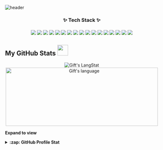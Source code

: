![header](https://capsule-render.vercel.app/api?type=waving&height=300&color=timeGradient&text=Rituraj%20Kumar%20🚵‍♀️🧑‍💻&textBg=false&fontAlign=53&animation=twinkling)

<!--## Hi there 👋
<!-- [![Rituraj GitHub stats](https://github-readme-stats.vercel.app/api?username=rituraj17&show=reviews,discussions_started,discussions_answered,prs_merged,prs_merged_percentage&theme=radical&rank_icon=github)](https://github.com/rituraj17/github-readme-stats) -->

<h3 align="center">✨ Tech Stack ✨</h3>

<h3 align="center">
  <img src="https://img.shields.io/badge/Python-11B48A?style=flat-square&logo=Python&logoColor=white"> 
  <img src="https://img.shields.io/badge/Apache%20Airflow-017B92?style=flat-square&logo=Apache%20Airflow&logoColor=white"> 
  <img src="https://img.shields.io/badge/AWS-232F3E?style=flat-square&logo=Amazon%20AWS&logoColor=white"> 
  <img src="https://img.shields.io/badge/GCP-4285F4?style=flat-square&logo=Google%20Cloud&logoColor=white"> 
  <img src="https://img.shields.io/badge/Snowflake-2A3F5A?style=flat-square&logo=Snowflake&logoColor=white">
  <img src="https://img.shields.io/badge/dbt-FF3A3A?style=flat-square&logo=dbt&logoColor=white"> 
  <img src="https://img.shields.io/badge/Kubeflow-2C3E50?style=flat-square&logo=Kubeflow&logoColor=white"> 
  <img src="https://img.shields.io/badge/Vertex%20AI-0077C8?style=flat-square&logo=Google%20Cloud&logoColor=white"> 
  <img src="https://img.shields.io/badge/MLflow-4D77A1?style=flat-square&logo=MLflow&logoColor=white">
  <img src="https://img.shields.io/badge/TensorFlow-FF6F00?style=flat-square&logo=TensorFlow&logoColor=white"> 
  <img src="https://img.shields.io/badge/Kubernetes-326CE5?style=flat-square&logo=Kubernetes&logoColor=white">
  <img src="https://img.shields.io/badge/Apache%20Kafka-231F20?style=flat-square&logo=Apache%20Kafka&logoColor=white">
  <img src="https://img.shields.io/badge/Docker-2496ED?style=flat-square&logo=Docker&logoColor=white">
 
  <img src="https://img.shields.io/badge/Looker-4A2C77?style=flat-square&logo=Looker&logoColor=white">
  <img src="https://img.shields.io/badge/BigQuery-F7B500?style=flat-square&logo=Google%20BigQuery&logoColor=white">
  <img src="https://img.shields.io/badge/PySpark-F25D30?style=flat-square&logo=Apache%20Spark&logoColor=white">
  <img src="https://img.shields.io/badge/Data%20Modeling-3E3E3E?style=flat-square&logo=Data%20Modeling&logoColor=white">
</h3>

<!-- GitHub section -->

##  My GitHub Stats <img src = "https://i.pinimg.com/originals/65/c4/f4/65c4f452571be1261e9c623f7da488ac.gif" width = 35px> 

<div align="center">
 <img align="center" src="https://github-readme-streak-stats.herokuapp.com/?user=rituraj17" alt="Gift's LangStat" />
<img align="center" src="https://github-readme-stats.vercel.app/api/top-langs?username=rituraj17&langs_count=10&show_icons=true&locale=en&layout=compact&theme=light" alt="Gift's language" height="192px"  width="500px"/>
</div>

**Expand to view**
<details>
<summary><b>:zap: GitHub Profile Stat</b></summary>
<img src="https://github-readme-stats.anuraghazra1.vercel.app/api?username=rituraj17&show_icons=true" />
</details>
<!--
<div align="center" >
<a  href="https://github.com/rituraj17">
<!--
<img src="https://raw.githubusercontent.com/rituraj17/profile-summary-cards/master/profile-summary-card-output/nord_dark/3-stats.svg" width="32.5%">
<img src="https://raw.githubusercontent.com/rituraj17/profile-summary-cards/master/profile-summary-card-output/nord_dark/1-repos-per-language.svg" width="32.5%">
<img src="https://raw.githubusercontent.com/rituraj17/profile-summary-cards/master/profile-summary-card-output/nord_dark/2-most-commit-language.svg" width="32.5%">
<!--
</a>
<!--
<details>
  <summary>More stats</summary>
  <!--
<img align="center" src="https://raw.githubusercontent.com/rituraj17/profile-summary-cards/master/profile-summary-card-output/nord_dark/0-profile-details.svg" >
<!--
</details>
<!-- <details> -->
<!-- <summary><b>⚡ Recent GitHub Activity</b></summary>
<br/>
 <a href="https://github.com/rituraj17/"><img alt="Gift' Activity Graph" src="https://activity-graph.herokuapp.com/graph?username=rituraj17&custom_title=Gift's%20Contribution%20Graph&theme=react-dark" /></a>
<br/>
</details> -->

<!-- GitHub section: END -->

<!--
**rituraj17/rituraj17** is a ✨ _special_ ✨ repository because its `README.md` (this file) appears on your GitHub profile.

Here are some ideas to get you started:

- 🔭 I’m currently working on ...
- 🌱 I’m currently learning ...
- 👯 I’m looking to collaborate on ...
- 🤔 I’m looking for help with ...
- 💬 Ask me about ...
- 📫 How to reach me: ...
- 😄 Pronouns: ...
- ⚡ Fun fact: ...
-->
